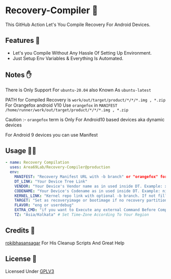 # Recovery-Compiler 🤖

This GitHub Action Let's You Compile Recovery For Android Devices.

## Features 📜

 - Let's you Compile Without Any Hassle Of Setting Up Environment.
 - Just Setup Env Variables & Everything Is Automated.


## Notes ✋

There is Only Support For `ubuntu-20.04` also Known As `ubuntu-latest`

PATH for Compiled Recovery is `work/out/target/product/*/*/*.img , *.zip`
For Orangefox android V10 Use `orangefox` in `MANIFEST` `/home/runner/work/out/target/product/*/*/*.img , *.zip`
            
Caution :- `orangefox` term is Only For Android10 based devices aka dynamic devices

For Android 9 devices you can use Manifest

## Usage 👨‍💻

```yaml
- name: Recovery Compilation
  uses: Area69Lab/Recovery-Compiler@production
  env:
    MANIFEST: "Recovery Manifest URL with -b branch" or "orangefox" for orangefox android v10
    DT_LINK: "Your Device Tree Link"
    VENDOR: "Your Device's Vendor name as in used inside DT. Example: xiaomi, samsung, asus, etc."
    CODENAME: "Your Device's Codename as in used inside DT. Example: nikel, phoenix, ginkgo, etc."
    KERNEL_LINK: "Kernel repo link with optional -b branch. If not filled it would be detected as prebuilt"
    TARGET: "Set as recoveryimage or bootimage if no recovery partition avaiable"
    FLAVOR: "eng or userdebug"
    EXTRA_CMD: "if you want to Execute any external Command Before Compilation Starts"
    TZ: "Asia/Kolkata" # Set Time-Zone According To Your Region
```

## Credits 🥰

[rokibhasansagar](https://github.com/rokibhasansagar) For His Cleanup Scripts And Great Help

## License 🔖

Licensed Under [GPLV3](https://github.com/Carbonatedblack/Recovery-Compiler/blob/production/LICENSE)
